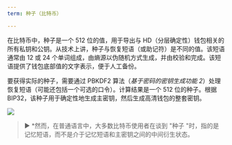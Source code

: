 ```yaml
---
term: 种子（比特币）

---
```

在比特币中，种子是一个 512 位的值，用于导出与 HD（分层确定性）钱包相关的所有私钥和公钥。从技术上讲，种子与恢复短语（或助记符）是不同的值。该短语通常由 12 或 24 个单词组成，由熵源以伪随机方式生成，并由校验和完成。该短语提供了钱包底部值的文字表示，便于人工备份。

要获得实际的种子，需要通过 PBKDF2 算法（*基于密码的密钥生成功能 2*）处理恢复短语（可能还包括一个可选的口令）。计算结果是一个 512 位的种子。根据 BIP32，该种子用于确定性地生成主密钥，然后生成高清钱包的整套密钥。

![](../../dictionnaire/assets/31.webp)

> ► *然而，在普通语言中，大多数比特币使用者在谈到 "种子 "时，指的是记忆短语，而不是介于记忆短语和主密钥之间的中间衍生状态。